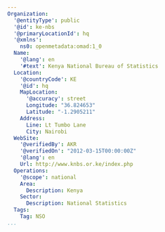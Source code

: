 ```yaml
---
Organization:
  '@entityType': public
  '@id': ke-nbs
  '@primaryLocationId': hq
  '@xmlns':
    ns0: openmetadata:omad:1_0
  Name:
    '@lang': en
    '#text': Kenya National Bureau of Statistics
  Location:
    '@countryCode': KE
    '@id': hq
    MapLocation:
      '@accuracy': street
      Longitude: "36.824653"
      Latitude: "-1.2905211"
    Address:
      Line: Lt Tumbo Lane
      City: Nairobi
  WebSite:
    '@verifiedBy': AKR
    '@verifiedOn': "2012-03-15T00:00:00Z"
    '@lang': en
    Url: http://www.knbs.or.ke/index.php
  Operations:
    '@scope': national
    Area:
      Description: Kenya
    Sector:
      Description: National Statistics
  Tags:
    Tag: NSO
...
```

